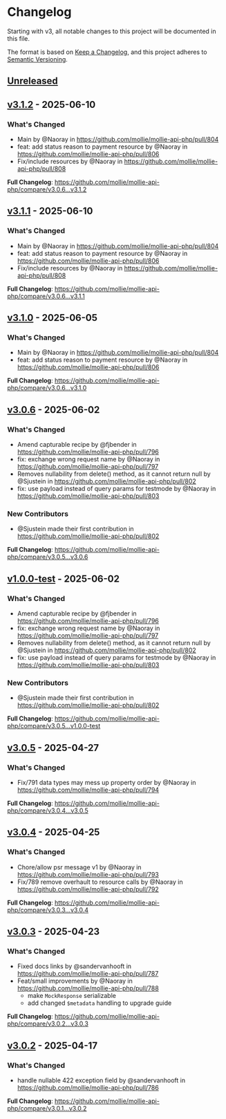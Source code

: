 # Changelog

Starting with v3, all notable changes to this project will be documented in this file.

The format is based on [Keep a Changelog](https://keepachangelog.com/en/1.1.0/),
and this project adheres to [Semantic Versioning](https://semver.org/spec/v2.0.0.html).

## [Unreleased](https://github.com/mollie/mollie-api-php/compare/v3.1.2...HEAD)

## [v3.1.2](https://github.com/mollie/mollie-api-php/compare/v3.1.1...v3.1.2) - 2025-06-10

### What's Changed

* Main by @Naoray in https://github.com/mollie/mollie-api-php/pull/804
* feat: add status reason to payment resource by @Naoray in https://github.com/mollie/mollie-api-php/pull/806
* Fix/include resources by @Naoray in https://github.com/mollie/mollie-api-php/pull/808

**Full Changelog**: https://github.com/mollie/mollie-api-php/compare/v3.0.6...v3.1.2

## [v3.1.1](https://github.com/mollie/mollie-api-php/compare/v3.1.0...v3.1.1) - 2025-06-10

### What's Changed

* Main by @Naoray in https://github.com/mollie/mollie-api-php/pull/804
* feat: add status reason to payment resource by @Naoray in https://github.com/mollie/mollie-api-php/pull/806
* Fix/include resources by @Naoray in https://github.com/mollie/mollie-api-php/pull/808

**Full Changelog**: https://github.com/mollie/mollie-api-php/compare/v3.0.6...v3.1.1

## [v3.1.0](https://github.com/mollie/mollie-api-php/compare/v3.0.6...v3.1.0) - 2025-06-05

### What's Changed

* Main by @Naoray in https://github.com/mollie/mollie-api-php/pull/804
* feat: add status reason to payment resource by @Naoray in https://github.com/mollie/mollie-api-php/pull/806

**Full Changelog**: https://github.com/mollie/mollie-api-php/compare/v3.0.6...v3.1.0

## [v3.0.6](https://github.com/mollie/mollie-api-php/compare/v1.0.0-test...v3.0.6) - 2025-06-02

### What's Changed

* Amend capturable recipe by @fjbender in https://github.com/mollie/mollie-api-php/pull/796
* fix: exchange wrong request name by @Naoray in https://github.com/mollie/mollie-api-php/pull/797
* Removes nullability from delete() method, as it cannot return null by @Sjustein in https://github.com/mollie/mollie-api-php/pull/802
* fix: use payload instead of query params for testmode by @Naoray in https://github.com/mollie/mollie-api-php/pull/803

### New Contributors

* @Sjustein made their first contribution in https://github.com/mollie/mollie-api-php/pull/802

**Full Changelog**: https://github.com/mollie/mollie-api-php/compare/v3.0.5...v3.0.6

## [v1.0.0-test](https://github.com/mollie/mollie-api-php/compare/v3.0.5...v1.0.0-test) - 2025-06-02

### What's Changed

* Amend capturable recipe by @fjbender in https://github.com/mollie/mollie-api-php/pull/796
* fix: exchange wrong request name by @Naoray in https://github.com/mollie/mollie-api-php/pull/797
* Removes nullability from delete() method, as it cannot return null by @Sjustein in https://github.com/mollie/mollie-api-php/pull/802
* fix: use payload instead of query params for testmode by @Naoray in https://github.com/mollie/mollie-api-php/pull/803

### New Contributors

* @Sjustein made their first contribution in https://github.com/mollie/mollie-api-php/pull/802

**Full Changelog**: https://github.com/mollie/mollie-api-php/compare/v3.0.5...v1.0.0-test

## [v3.0.5](https://github.com/mollie/mollie-api-php/compare/v3.0.4...v3.0.5) - 2025-04-27

### What's Changed

* Fix/791 data types may mess up property order by @Naoray in https://github.com/mollie/mollie-api-php/pull/794

**Full Changelog**: https://github.com/mollie/mollie-api-php/compare/v3.0.4...v3.0.5

## [v3.0.4](https://github.com/mollie/mollie-api-php/compare/v3.0.3...v3.0.4) - 2025-04-25

### What's Changed

* Chore/allow psr message v1 by @Naoray in https://github.com/mollie/mollie-api-php/pull/793
* Fix/789 remove overhault to resource calls by @Naoray in https://github.com/mollie/mollie-api-php/pull/792

**Full Changelog**: https://github.com/mollie/mollie-api-php/compare/v3.0.3...v3.0.4

## [v3.0.3](https://github.com/mollie/mollie-api-php/compare/v3.0.2...v3.0.3) - 2025-04-23

### What's Changed

* Fixed docs links by @sandervanhooft in https://github.com/mollie/mollie-api-php/pull/787
* Feat/small improvements by @Naoray in https://github.com/mollie/mollie-api-php/pull/788
  * make `MockResponse` serializable
  * add changed `$metadata` handling to upgrade guide
  

**Full Changelog**: https://github.com/mollie/mollie-api-php/compare/v3.0.2...v3.0.3

## [v3.0.2](https://github.com/mollie/mollie-api-php/compare/v3.0.0...v3.0.2) - 2025-04-17

### What's Changed

* handle nullable 422 exception field by @sandervanhooft in https://github.com/mollie/mollie-api-php/pull/786

**Full Changelog**: https://github.com/mollie/mollie-api-php/compare/v3.0.1...v3.0.2
